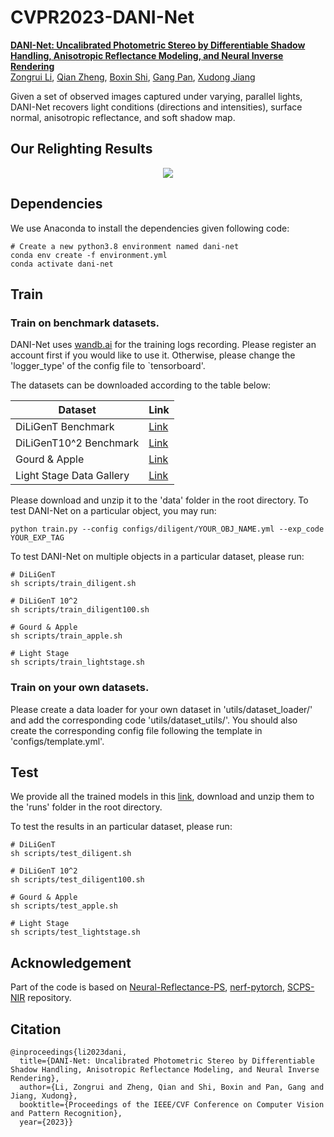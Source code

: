 # CVPR2023-DANI-Net


**[DANI-Net: Uncalibrated Photometric Stereo by Differentiable Shadow Handling, Anisotropic Reflectance Modeling, and Neural Inverse Rendering](https://lmozart.github.io/CVPR2023-DANI-Net/)**
<br>
[Zongrui Li](https://github.com/LMozart), [Qian Zheng](https://person.zju.edu.cn/zq), [Boxin Shi](http://ci.idm.pku.edu.cn/), [Gang Pan](https://person.zju.edu.cn/en/gpan), [Xudong Jiang](https://personal.ntu.edu.sg/exdjiang/)
<br>

Given a set of observed images captured under varying, parallel lights, DANI-Net recovers light conditions (directions and intensities), surface normal, anisotropic reflectance, and soft shadow map.
## Our Relighting Results
<p align="center">
    <img src='assets/relighting.gif'>
</p>

## Dependencies
We use Anaconda to install the dependencies given following code:
```shell
# Create a new python3.8 environment named dani-net
conda env create -f environment.yml
conda activate dani-net
```

## Train
### Train on benchmark datasets.
DANI-Net uses [wandb.ai](https://wandb.ai/site) for the training logs recording. Please register an account first if you would like to use it. Otherwise, please change the 'logger_type' of the config file to `tensorboard'.

The datasets can be downloaded according to the table below:

|  Dataset   | Link  |
|  ----  | ----  |
| DiLiGenT Benchmark | [Link](https://sites.google.com/site/photometricstereodata/single) |
| DiLiGenT10^2 Benchmark | [Link](https://photometricstereo.github.io/diligent102.html) |
| Gourd & Apple| [Link](https://drive.google.com/drive/folders/1_bOM2nghnYTBrlmNOqRh5y5elPjvShOb?usp=sharing)|
| Light Stage Data Gallery | [Link](http://vgl.ict.usc.edu/Data/LightStage/) |

Please download and unzip it to the 'data' folder in the root directory. To test DANI-Net on a particular object, you may run:
```shell
python train.py --config configs/diligent/YOUR_OBJ_NAME.yml --exp_code YOUR_EXP_TAG
```

To test DANI-Net on multiple objects in a particular dataset, please run:
```shell
# DiLiGenT
sh scripts/train_diligent.sh

# DiLiGenT 10^2
sh scripts/train_diligent100.sh

# Gourd & Apple
sh scripts/train_apple.sh

# Light Stage
sh scripts/train_lightstage.sh
```

### Train on your own datasets.
Please create a data loader for your own dataset in 'utils/dataset_loader/' and add the corresponding code 'utils/dataset_utils/'. You should also create the corresponding config file following the template in 'configs/template.yml'.

## Test

We provide all the trained models in this [link](https://drive.google.com/drive/folders/1Z32BrBHluyETLE_VBmPcolSKm66dnGrP?usp=sharing), download and unzip them to the 'runs' folder in the root directory. 

To test the results in an particular dataset, please run:
```shell
# DiLiGenT
sh scripts/test_diligent.sh

# DiLiGenT 10^2
sh scripts/test_diligent100.sh

# Gourd & Apple
sh scripts/test_apple.sh

# Light Stage
sh scripts/test_lightstage.sh
```

## Acknowledgement
Part of the code is based on [Neural-Reflectance-PS](https://github.com/junxuan-li/Neural-Reflectance-PS), [nerf-pytorch](https://github.com/krrish94/nerf-pytorch), [SCPS-NIR](https://github.com/junxuan-li/SCPS-NIR/) repository.

## Citation
    @inproceedings{li2023dani,
      title={DANI-Net: Uncalibrated Photometric Stereo by Differentiable Shadow Handling, Anisotropic Reflectance Modeling, and Neural Inverse Rendering},
      author={Li, Zongrui and Zheng, Qian and Shi, Boxin and Pan, Gang and Jiang, Xudong},
      booktitle={Proceedings of the IEEE/CVF Conference on Computer Vision and Pattern Recognition},
      year={2023}}
